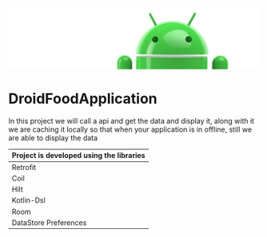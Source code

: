 ![Banner](images/Logo-new.png)

# DroidFoodApplication
In this project we will call a api and get the data and display it, along with it we are caching it locally so that when your application is in offline, still we are able to display the data

| **Project is developed using the libraries** |
| --- |
| Retrofit |
| Coil |
| Hilt |
| Kotlin-Dsl |
| Room |
| DataStore Preferences |

